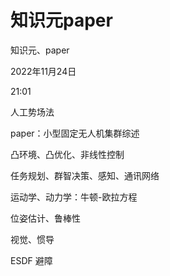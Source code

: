 # 知识元paper

知识元、paper

2022年11月24日

21:01

 

人工势场法

paper：小型固定无人机集群综述

凸环境、凸优化、非线性控制

任务规划、群智决策、感知、通讯网络

运动学、动力学：牛顿-欧拉方程

位姿估计、鲁棒性

视觉、惯导

ESDF 避障

 
 
